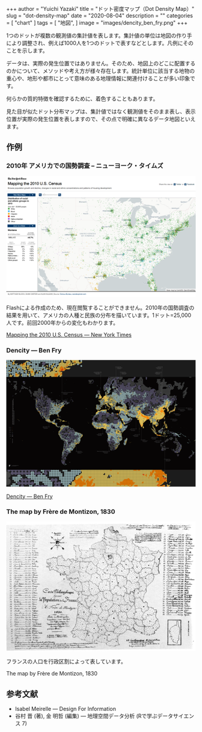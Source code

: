 +++
author = "Yuichi Yazaki"
title = "ドット密度マップ（Dot Density Map）"
slug = "dot-density-map"
date = "2020-08-04"
description = ""
categories = [
    "chart"
]
tags = [
    "地図",
]
image = "images/dencity_ben_fry.png"
+++

1つのドットが複数の観測値の集計値を表します。集計値の単位は地図の作り手により調整され、例えば1000人を1つのドットで表すなどとします。凡例にそのことを示します。

データは、実際の発生位置ではありません。そのため、地図上のどこに配置するのかについて、メソッドや考え方が様々存在します。統計単位に該当する地物の重心や、地形や都市にとって意味のある地理情報に関連付けることが多い印象です。

何らかの質的特徴を確認するために、着色することもあります。

見た目が似たドット分布マップは、集計値ではなく観測値をそのまま表し、表示位置が実際の発生位置を表しますので、その点で明確に異なるデータ地図といえます。

<!--more-->

## 作例

### 2010年 アメリカでの国勢調査 – ニューヨーク・タイムズ

![](images/1_Boi8uA89rJqqprcRS-8P6g.png)

Flashによる作成のため、現在閲覧することができません。2010年の国勢調査の結果を用いて、アメリカの人種と民族の分布を描いています。1ドット=25,000人です。前回2000年からの変化もわかります。

[Mapping the 2010 U.S. Census — New York Times](http://www.nytimes.com/projects/census/2010/map.html)



### Dencity — Ben Fry

![](images/dencity_ben_fry.png)

[Dencity — Ben Fry](https://fathom.info/notebook/1981/)

### The map by Frère de Montizon, 1830

![](images/unnamed-1.png)

フランスの人口を行政区割によって表しています。

The map by Frère de Montizon, 1830

## 参考文献
- Isabel Meirelle — Design For Information
- 谷村 晋 (著), 金 明哲 (編集) — 地理空間データ分析 (Rで学ぶデータサイエンス 7)